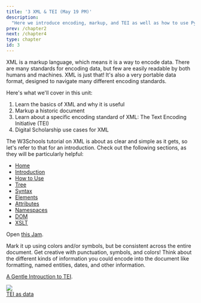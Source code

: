 ```yaml
---
title: '3 XML & TEI (May 19 PM)'
description:
  "Here we introduce encoding, markup, and TEI as well as how to use Python's lxml library to parse and work with xml data."
prev: /chapter2
next: /chapter4
type: chapter
id: 3
---
```


<exercise id="1" title="Introduction">
XML is a markup language, which means it is a way to encode data. There are many standards for encoding data, but few are easily readable by both humans and machines. XML is just that! It's also a very portable data format, designed to navigate many different encoding standards.

Here's what we'll cover in this unit:

1. Learn the basics of XML and why it is useful
2. Markup a historic document
3. Learn about a specific encoding standard of XML: The Text Encoding Initiative (TEI)
4. Digital Scholarship use cases for XML

</exercise>

<exercise id="2" title="What is XML?">
The W3Schools tutorial on XML is about as clear and simple as it gets, so let's refer to that for an introduction.
Check out the following sections, as they will be particularly helpful:

- <a href="https://www.w3schools.com/xml/default.asp" target="blank">Home</a>
- <a href="https://www.w3schools.com/xml/xml_whatis.asp" target="blank">Introduction</a>
- <a href="https://www.w3schools.com/xml/xml_usedfor.asp" target="blank">How to Use</a>
- <a href="https://www.w3schools.com/xml/xml_tree.asp" target="blank">Tree</a>
- <a href="https://www.w3schools.com/xml/xml_syntax.asp" target="blank">Syntax</a>
- <a href="https://www.w3schools.com/xml/xml_elements.asp" target="blank">Elements</a>
- <a href="https://www.w3schools.com/xml/xml_attributes.asp" target="blank">Attributes</a>
- <a href="https://www.w3schools.com/xml/xml_namespaces.asp" target="blank">Namespaces</a>
- <a href="https://www.w3schools.com/xml/xml_dom.asp" target="blank">DOM</a>
- <a href="https://www.w3schools.com/xml/xml_xslt.asp" target="blank">XSLT</a>



</exercise>

<exercise id="3" title="Activity: Markup a (sort of) Historical Manuscript">

Open <a href="https://jamboard.google.com/d/1RMA3MsW-MlvA0TJ1b7KWju3biuINxVOL-ezPXPlk2q4/edit?usp=sharing" target="blank">this Jam</a>.

Mark it up using colors and/or symbols, but be consistent across the entire document. Get creative with punctuation, symbols, and colors! Think about the different kinds of information you could encode into the document like formatting, named entities, dates, and other information.

</exercise>

<exercise id="4" title="TEI">

<a href="https://docs.google.com/presentation/d/1xtUrdH97cv7hsha8W9eijxVYef-b5Fd2pTRe6BwXD0k/edit?usp=sharing" target="blank">A Gentle Introuction to TEI</a>.


</exercise>

<exercise id="5" title="Python & TEI">

<a href="https://colab.research.google.com/drive/1nrf5bJJViU6I681DmGI6WJbmxOSpUFIa?usp=sharing"><img src="https://colab.research.google.com/assets/colab-badge.svg" /> <br>TEI as data</a>



</exercise>